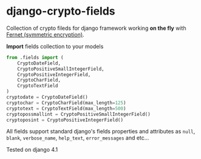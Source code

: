 # django-crypto-fields
Collection of crypto fileds for django framework working **on the fly** with [Fernet (symmetric encryption)](https://cryptography.io/en/latest/fernet/).

**Import** fields collection to your models
```python
from .fields import (
    CryptoDateField,
    CryptoPositiveSmallIntegerField,
    CryptoPositiveIntegerField,
    CryptoCharField,
    CryptoTextField
)
cryptodate = CryptoDateField()
cryptochar = CryptoCharField(max_length=125)
cryptotext = CryptoTextField(max_length=500)
cryptopossmallint = CryptoPositiveSmallIntegerField()
cryptoposint = CryptoPositiveIntegerField()
```
All fields support standard django's fields properties and attributes as `null`, `blank`, `verbose_name`, `help_text`, `error_messages` and etc...

Tested on django 4.1
